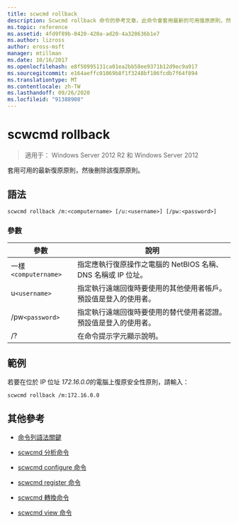 ```yaml
---
title: scwcmd rollback
description: Scwcmd rollback 命令的參考文章，此命令會套用最新的可用復原原則，然後刪除該回復原則。
ms.topic: reference
ms.assetid: 4fd9f89b-0420-420a-ad20-4a328636b1e7
ms.author: lizross
author: eross-msft
manager: mtillman
ms.date: 10/16/2017
ms.openlocfilehash: e8f50995131ca01ea2bb58ee9371b12d9ec9a917
ms.sourcegitcommit: e164aeffc01069b8f1f3248bf106fcdb7f64f894
ms.translationtype: MT
ms.contentlocale: zh-TW
ms.lasthandoff: 09/26/2020
ms.locfileid: "91388908"
---
```

# <a name="scwcmd-rollback"></a>scwcmd rollback

> 適用于： Windows Server 2012 R2 和 Windows Server 2012

套用可用的最新復原原則，然後刪除該復原原則。

## <a name="syntax"></a>語法

```
scwcmd rollback /m:<computername> [/u:<username>] [/pw:<password>]
```

### <a name="parameters"></a>參數

| 參數 | 說明 |
|--|--|
| 一樣`<computername>` | 指定應執行復原操作之電腦的 NetBIOS 名稱、DNS 名稱或 IP 位址。 |
| u`<username>` | 指定執行遠端回復時要使用的其他使用者帳戶。 預設值是登入的使用者。 |
| /pw`<password>` | 指定執行遠端回復時要使用的替代使用者認證。 預設值是登入的使用者。 |
| /? | 在命令提示字元顯示說明。 |

## <a name="examples"></a>範例

若要在位於 IP 位址 *172.16.0.0*的電腦上復原安全性原則，請輸入：

```
scwcmd rollback /m:172.16.0.0
```

## <a name="additional-references"></a>其他參考

- [命令列語法關鍵](command-line-syntax-key.md)

- [scwcmd 分析命令](scwcmd-analyze.md)

- [scwcmd configure 命令](scwcmd-configure.md)

- [scwcmd register 命令](scwcmd-register.md)

- [scwcmd 轉換命令](scwcmd-transform.md)

- [scwcmd view 命令](scwcmd-view.md)